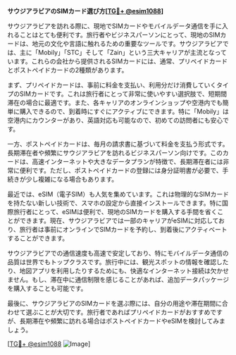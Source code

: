 **サウジアラビアのSIMカード選び方[[TG💪+ @esim1088](https://t.me/s/esim1088)]**

サウジアラビアを訪れる際に、現地でSIMカードやモバイルデータ通信を手に入れることはとても便利です。旅行者やビジネスパーソンにとって、現地のSIMカードは、地元の文化や言語に触れるための重要なツールです。サウジアラビアでは、主に「Mobily」「STC」そして「Zain」という三大キャリアが主流となっています。これらの会社から提供されるSIMカードには、通常、プリペイドカードとポストペイドカードの2種類があります。

まず、プリペイドカードは、事前に料金を支払い、利用分だけ消費していくタイプのSIMカードです。これは旅行者にとって非常に使いやすい選択肢で、短期間滞在の場合に最適です。また、各キャリアのオンラインショップや空港内でも簡単に購入できるので、到着時にすぐにアクティブにできます。特に「Mobily」は空港内にカウンターがあり、英語対応も可能なので、初めての訪問者にも安心です。

一方、ポストペイドカードは、毎月の請求書に基づいて料金を支払う形式です。長期滞在者や頻繁にサウジアラビアを訪れるビジネスパーソン向けです。このカードは、高速インターネットや大きなデータプランが特徴で、長期滞在者には非常に便利です。ただし、ポストペイドカードの登録には身分証明書が必要で、手続きが少し複雑になる場合もあります。

最近では、eSIM（電子SIM）も人気を集めています。これは物理的なSIMカードを持たない新しい技術で、スマホの設定から直接インストールできます。特に国際旅行者にとって、eSIMは便利で、現地のSIMカードを購入する手間を省くことができます。現在、サウジアラビアでは一部のキャリアがeSIMに対応しており、旅行者は事前にオンラインでSIMカードを予約し、到着後にアクティベートすることができます。

サウジアラビアでの通信速度も高速で安定しており、特にモバイルデータ通信の品質は世界でもトップクラスです。旅行中には、観光スポットの情報を確認したり、地図アプリを利用したりするためにも、快適なインターネット接続は欠かせません。もし、滞在中に通信制限を感じることがあれば、追加データパッケージを購入することも可能です。

最後に、サウジアラビアのSIMカードを選ぶ際には、自分の用途や滞在期間に合わせて選ぶことが大切です。旅行者であればプリペイドカードがおすすめですが、長期滞在や頻繁に訪れる場合はポストペイドカードやeSIMを検討してみましょう。

[[TG💪+ @esim1088](https://t.me/s/esim1088) ![Image](https://i.postimg.cc/Y0z9fWf4/image.png)]